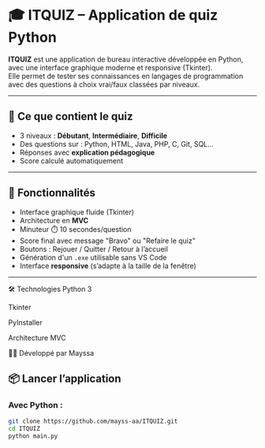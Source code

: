 
# 🎓 ITQUIZ – Application de quiz Python

**ITQUIZ** est une application de bureau interactive développée en Python, avec une interface graphique moderne et responsive (Tkinter).  
Elle permet de tester ses connaissances en langages de programmation avec des questions à choix vrai/faux classées par niveaux.

---

## 🧠 Ce que contient le quiz

- 3 niveaux : **Débutant**, **Intermédiaire**, **Difficile**
- Des questions sur : Python, HTML, Java, PHP, C, Git, SQL...
- Réponses avec **explication pédagogique**
- Score calculé automatiquement

---

## 🚀 Fonctionnalités

- Interface graphique fluide (Tkinter)
- Architecture en **MVC**
- Minuteur ⏱️ 10 secondes/question
- Score final avec message "Bravo" ou "Refaire le quiz"
- Boutons : Rejouer / Quitter / Retour à l’accueil
- Génération d'un `.exe` utilisable sans VS Code
- Interface **responsive** (s’adapte à la taille de la fenêtre)

---
🛠️ Technologies
Python 3

Tkinter

PyInstaller

Architecture MVC

👩‍💻 Développé par
Mayssa 
## 📦 Lancer l’application

### Avec Python :
```bash
git clone https://github.com/mayss-aa/ITQUIZ.git
cd ITQUIZ
python main.py

